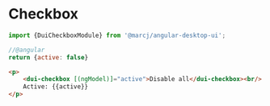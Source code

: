 <h1>Checkbox</h1>

```typescript
import {DuiCheckboxModule} from '@marcj/angular-desktop-ui';
```


```javascript
//@angular
return {active: false}
```

```html
<p>
    <dui-checkbox [(ngModel)]="active">Disable all</dui-checkbox><br/>
    Active: {{active}}
</p>
```

<api-doc module="components/checkbox/checkbox.component" component="CheckboxComponent"></api-doc>
